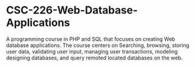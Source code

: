 # CSC-226-Web-Database-Applications
A programming course in PHP and SQL that focuses on creating Web database applications.
The course centers on Searching, browsing, storing user data, validating user input, managing user transactions, modeling 
designing databases, and query remoted located databases on the web. 

